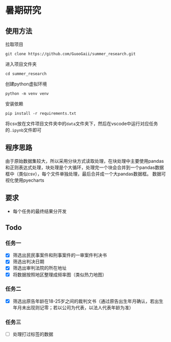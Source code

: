 # 暑期研究

## 使用方法

拉取项目

```shell
git clone https://github.com/GuooGaii/summer_research.git
```

进入项目文件夹

```shell
cd summer_research
```

创建python虚拟环境

```shell
python -m venv venv
```

安装依赖

```shell
pip install -r requirements.txt
```

将csv放在文件项目文件夹中的`data`文件夹下，然后在vscode中运行对应任务的`.ipynb`文件即可

## 程序思路

由于原始数据集较大，所以采用分块方式读取处理，在块处理中主要使用pandas和正则表达式处理，块处理是个大循环，处理完一个块会合并到一个pandas数据框中（类似csv），每个文件单独处理，最后合并成一个大pandas数据框。
数据可视化使用pyecharts

## 要求

- 每个任务的最终结果分开发

## Todo

### 任务一

- [x] 筛选出民民事案件和刑事案件的一审案件判决书
- [x] 筛选出判决日期
- [x] 筛选出审判法院的所在地址
- [x] 将数据按照地区整理成频率图（类似热力地图）

### 任务二

- [x] 筛选出原告年龄在18-25岁之间的裁判文书（通过原告出生年月确认，若出生年月未出现则记零；若以公司为代表，以法人代表年龄为准）

### 任务三

- [ ] 处理打过标签的数据